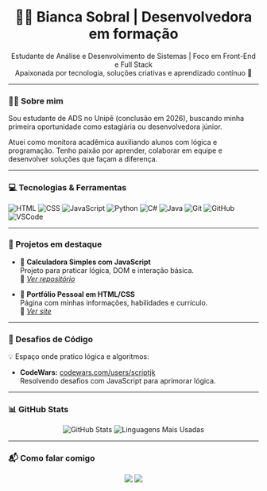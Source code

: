 <h1 align="center">👩‍💻 Bianca Sobral | Desenvolvedora em formação</h1>

<p align="center">
Estudante de Análise e Desenvolvimento de Sistemas | Foco em Front-End e Full Stack<br>
Apaixonada por tecnologia, soluções criativas e aprendizado contínuo 🚀
</p>

---

### 👩‍🎓 Sobre mim

Sou estudante de ADS no Unipê (conclusão em 2026), buscando minha primeira oportunidade como estagiária ou desenvolvedora júnior.

Atuei como monitora acadêmica auxiliando alunos com lógica e programação. Tenho paixão por aprender, colaborar em equipe e desenvolver soluções que façam a diferença.

---

### 💻 Tecnologias & Ferramentas

![HTML](https://img.shields.io/badge/HTML5-E34F26?style=flat&logo=html5&logoColor=white)
![CSS](https://img.shields.io/badge/CSS3-1572B6?style=flat&logo=css3&logoColor=white)
![JavaScript](https://img.shields.io/badge/JavaScript-F7DF1E?style=flat&logo=javascript&logoColor=black)
![Python](https://img.shields.io/badge/Python-3776AB?style=flat&logo=python&logoColor=white)
![C#](https://img.shields.io/badge/C%23-239120?style=flat&logo=c-sharp&logoColor=white)
![Java](https://img.shields.io/badge/Java-007396?style=flat&logo=java&logoColor=white)
![Git](https://img.shields.io/badge/Git-F05032?style=flat&logo=git&logoColor=white)
![GitHub](https://img.shields.io/badge/GitHub-181717?style=flat&logo=github&logoColor=white)
![VSCode](https://img.shields.io/badge/VS%20Code-007ACC?style=flat&logo=visual-studio-code&logoColor=white)

---

### 🌟 Projetos em destaque

- 🧠 **Calculadora Simples com JavaScript**  
  Projeto para praticar lógica, DOM e interação básica.  
  🔗 *[Ver repositório](https://github.com/scriptjk/calculadora-js)*

- 💼 **Portfólio Pessoal em HTML/CSS**  
  Página com minhas informações, habilidades e currículo.  
  🔗 *[Ver site](https://scriptjk.github.io/meu-portifolio)*

---

### 🧠 Desafios de Código

💡 Espaço onde pratico lógica e algoritmos:

- **CodeWars:** [codewars.com/users/scriptjk](https://www.codewars.com/users/thebiancascript)  
  Resolvendo desafios com JavaScript para aprimorar lógica.

---

### 📊 GitHub Stats

<p align="center">
  <img src="https://github-readme-stats.vercel.app/api?username=scriptjk&show_icons=true&theme=tokyonight" alt="GitHub Stats" />
  <img src="https://github-readme-stats.vercel.app/api/top-langs/?username=scriptjk&layout=compact&theme=tokyonight" alt="Linguagens Mais Usadas" />
</p>

---

### 📬 Como falar comigo

<p align="center">
  <a href="https://linkedin.com/in/bsobral0327"><img src="https://img.shields.io/badge/LinkedIn-0077B5?style=flat&logo=linkedin&logoColor=white"/></a>
  <a href="mailto:biancaferreirasobral@gmail.com"><img src="https://img.shields.io/badge/Gmail-D14836?style=flat&logo=gmail&logoColor=white"/></a>
</p>
